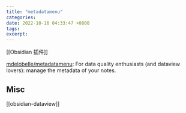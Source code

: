 ```yaml
---
title: "metadatamenu"
categories: 
date: 2022-10-16 04:33:47 +0800
tags: 
excerpt: 
---
```


[[Obsidian 插件]]

[mdelobelle/metadatamenu](https://github.com/mdelobelle/metadatamenu): For data quality enthusiasts (and dataview lovers): manage the metadata of your notes.




## Misc

[[obsidian-dataview]]



